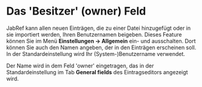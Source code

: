 # Das 'Besitzer' (owner) Feld

JabRef kann allen neuen Einträgen, die zu einer Datei hinzugefügt oder in sie importiert werden, Ihren Benutzernamen beigeben. Dieses Feature können Sie im Menü **Einstellungen -&gt; Allgemein** ein- und ausschalten. Dort können Sie auch den Namen angeben, der in den Einträgen erscheinen soll. In der Standardeinstellung wird Ihr (System-)Benutzername verwendet.

Der Name wird in dem Feld 'owner' eingetragen, das in der Standardeinstellung im Tab **General fields** des Eintragseditors angezeigt wird.
